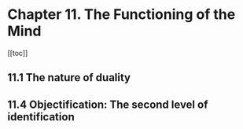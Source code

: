 # Chapter 11. The Functioning of the Mind

[[toc]]

## 11.1 The nature of duality

## 11.4 Objectification: The second level of identification